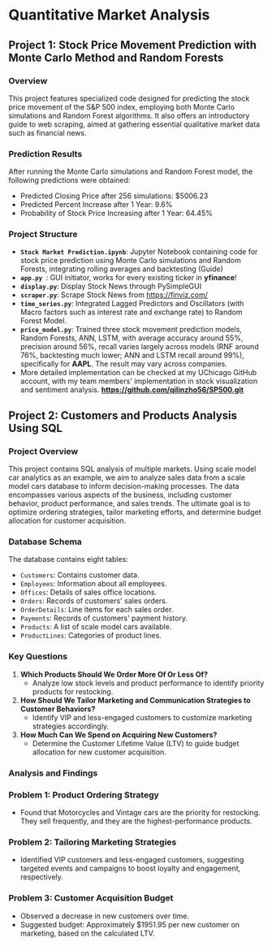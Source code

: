 # Quantitative Market Analysis
  
## Project 1: Stock Price Movement Prediction with Monte Carlo Method and Random Forests

### Overview

This project features specialized code designed for predicting the stock price movement of the S&P 500 index, employing both Monte Carlo simulations and Random Forest algorithms. It also offers an introductory guide to web scraping, aimed at gathering essential qualitative market data such as financial news.

### Prediction Results

After running the Monte Carlo simulations and Random Forest model, the following predictions were obtained:

- Predicted Closing Price after 256 simulations: $5006.23
- Predicted Percent Increase after 1 Year: 9.6%
- Probability of Stock Price Increasing after 1 Year: 64.45%

### Project Structure
- **`Stock Market Prediction.ipynb`**: Jupyter Notebook containing code for stock price prediction using Monte Carlo simulations and Random Forests, integrating rolling averages and backtesting (Guide)
- **`app.py `**: GUI initiator, works for every existing ticker in **yfinance**!
- **`display.py`**: Display Stock News through PySimpleGUI
- **`scraper.py`**: Scrape Stock News from https://finviz.com/
- **`time_series.py`**: Integrated Lagged Predictors and Oscillators (with Macro factors such as interest rate and exchange rate) to Random Forest Model.
- **`price_model.py`**: Trained three stock movement prediction models, Random Forests, ANN, LSTM, with average accuracy around 55%, precision around 56%, recall varies largely across models (RNF around 76%, backtesting much lower; ANN and LSTM recall around 99%), specifically for **AAPL**. The result may vary across companies.
- More detailed implementation can be checked at my UChicago GitHub account, with my team members' implementation in stock visualization and sentiment analysis. **https://github.com/qilinzho56/SP500.git**

## Project 2: Customers and Products Analysis Using SQL

### Project Overview
This project contains SQL analysis of multiple markets. Using scale model car analytics as an example, we aim to analyze sales data from a scale model cars database to inform decision-making processes. The data encompasses various aspects of the business, including customer behavior, product performance, and sales trends. The ultimate goal is to optimize ordering strategies, tailor marketing efforts, and determine budget allocation for customer acquisition. 

### Database Schema
The database contains eight tables:
- `Customers`: Contains customer data.
- `Employees`: Information about all employees.
- `Offices`: Details of sales office locations.
- `Orders`: Records of customers' sales orders.
- `OrderDetails`: Line items for each sales order.
- `Payments`: Records of customers' payment history.
- `Products`: A list of scale model cars available.
- `ProductLines`: Categories of product lines.

### Key Questions
1. **Which Products Should We Order More Of Or Less Of?**
   - Analyze low stock levels and product performance to identify priority products for restocking.
2. **How Should We Tailor Marketing and Communication Strategies to Customer Behaviors?**
   - Identify VIP and less-engaged customers to customize marketing strategies accordingly.
3. **How Much Can We Spend on Acquiring New Customers?**
   - Determine the Customer Lifetime Value (LTV) to guide budget allocation for new customer acquisition.

### Analysis and Findings

### Problem 1: Product Ordering Strategy
- Found that Motorcycles and Vintage cars are the priority for restocking. They sell frequently, 
and they are the highest-performance products.

### Problem 2: Tailoring Marketing Strategies
- Identified VIP customers and less-engaged customers, suggesting targeted events and campaigns to boost loyalty and engagement, respectively.

### Problem 3: Customer Acquisition Budget
- Observed a decrease in new customers over time.
- Suggested budget: Approximately $1951.95 per new customer on marketing, based on the calculated LTV.
